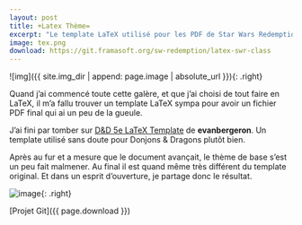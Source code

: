 ```yaml
---
layout: post
title: +Latex Thème=
excerpt: "Le template LaTeX utilisé pour les PDF de Star Wars Redemption"
image: tex.png
download: https://git.framasoft.org/sw-redemption/latex-swr-class
---
```

![img]({{ site.img_dir | append: page.image | absolute_url }}){: .right}

Quand j’ai commencé toute cette galère, et que j’ai choisi de tout faire en LaTeX, il m’a fallu trouver un template LaTeX sympa pour avoir un fichier PDF final qui ai un peu de la gueule.

J’ai fini par tomber sur [D&D 5e LaTeX Template](https://github.com/evanbergeron/DND-5e-LaTeX-Template) de **evanbergeron**. Un template utilisé sans doute pour Donjons & Dragons plutôt bien. 

Après au fur et a mesure que le document avançait, le thème de base s’est un peu fait malmener. Au final il est quand même très différent du template original. Et dans un esprit d’ouverture, je partage donc le résultat.


![image](https://git.framasoft.org/sw-redemption/latex-swr-class/raw/master/_img/wtfpl-badge.png){: .right}

[Projet Git]({{ page.download }})